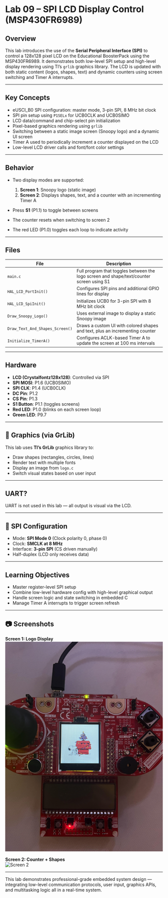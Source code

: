 # Lab 09 – SPI LCD Display Control (MSP430FR6989)

## Overview
This lab introduces the use of the **Serial Peripheral Interface (SPI)** to control a 128x128 pixel LCD on the Educational BoosterPack using the MSP430FR6989. It demonstrates both low-level SPI setup and high-level display rendering using TI’s `grlib` graphics library. The LCD is updated with both static content (logos, shapes, text) and dynamic counters using screen switching and Timer A interrupts.

---

## Key Concepts
- eUSCI_B0 SPI configuration: master mode, 3-pin SPI, 8 MHz bit clock
- SPI pin setup using `P1SELx` for UCB0CLK and UCB0SIMO
- LCD data/command and chip-select pin initialization
- Pixel-based graphics rendering using `grlib`
- Switching between a static image screen (Snoopy logo) and a dynamic UI screen
- Timer A used to periodically increment a counter displayed on the LCD
- Low-level LCD driver calls and font/font color settings

---

## Behavior
- Two display modes are supported:
  1. **Screen 1**: Snoopy logo (static image)
  2. **Screen 2**: Displays shapes, text, and a counter with an incrementing Timer A

- Press **S1** (P1.1) to toggle between screens
- The counter resets when switching to screen 2
- The red LED (P1.0) toggles each loop to indicate activity

---

## Files
| File | Description |
|------|-------------|
| `main.c` | Full program that toggles between the logo screen and shape/text/counter screen using S1 |
| `HAL_LCD_PortInit()` | Configures SPI pins and additional GPIO lines for display |
| `HAL_LCD_SpiInit()` | Initializes UCB0 for 3-pin SPI with 8 MHz bit clock |
| `Draw_Snoopy_Logo()` | Uses external image to display a static Snoopy image |
| `Draw_Text_And_Shapes_Screen()` | Draws a custom UI with colored shapes and text, plus an incrementing counter |
| `Initialize_TimerA()` | Configures ACLK-based Timer A to update the screen at 100 ms intervals |

---

## Hardware
- **LCD (Crystalfontz128x128)**: Controlled via SPI
- **SPI MOSI**: P1.6 (UCB0SIMO)
- **SPI CLK**: P1.4 (UCB0CLK)
- **DC Pin**: P1.2
- **CS Pin**: P1.3
- **S1 Button**: P1.1 (toggles screens)
- **Red LED**: P1.0 (blinks on each screen loop)
- **Green LED**: P9.7

---

## 🎨 Graphics (via GrLib)

This lab uses **TI’s GrLib** graphics library to:
- Draw shapes (rectangles, circles, lines)
- Render text with multiple fonts
- Display an image from `logo.c`
- Switch visual states based on user input

---

## UART?  
UART is not used in this lab — all output is visual via the LCD.

---

## 📝 SPI Configuration

- Mode: **SPI Mode 0** (Clock polarity 0, phase 0)
- Clock: **SMCLK at 8 MHz**
- Interface: **3-pin SPI** (CS driven manually)
- Half-duplex (LCD only receives data)

---

## Learning Objectives
- Master register-level SPI setup
- Combine low-level hardware config with high-level graphical output
- Handle screen logic and state switching in embedded C
- Manage Timer A interrupts to trigger screen refresh

---

## 📷 Screenshots

**Screen 1: Logo Display**  
![Screen 1](assets/snoopy%20image.png)

**Screen 2: Counter + Shapes**  
![Screen 2](assets/lab%20%20second%20screen.png)

---

This lab demonstrates professional-grade embedded system design — integrating low-level communication protocols, user input, graphics APIs, and multitasking logic all in a real-time system.
